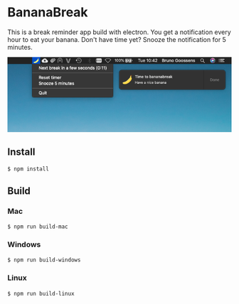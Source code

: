 # BananaBreak

This is a break reminder app build with electron. You get a notification every hour to eat your banana. Don't have time yet? Snooze the notification for 5 minutes.

![Preview](https://raw.githubusercontent.com/brunogoossens/bananabreak/master/img/preview.png)

## Install

    $ npm install

## Build

### Mac

    $ npm run build-mac

### Windows

    $ npm run build-windows

### Linux

    $ npm run build-linux
